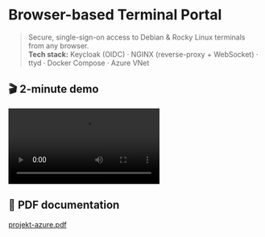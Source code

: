 # Browser-based Terminal Portal

> Secure, single-sign-on access to Debian & Rocky Linux terminals from any browser.  
> **Tech stack:** Keycloak (OIDC) · NGINX (reverse-proxy + WebSocket) · ttyd · Docker Compose · Azure VNet

## 🎬 2-minute demo
![Demo video](docs/demo_720p.mp4)
## 📄 PDF documentation
[projekt-azure.pdf](docs/projekt-azure.pdf)
